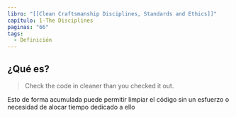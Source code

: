 ```yaml
---
libro: "[[Clean Craftsmanship Disciplines, Standards and Ethics]]"
capítulo: 1-The Disciplines
paginas: "66"
tags:
  - Definición
---
```

## ¿Qué es?

> Check the code in cleaner than you checked it out. 

Esto de forma acumulada puede permitir limpiar el código sin un esfuerzo o necesidad de alocar tiempo dedicado a ello